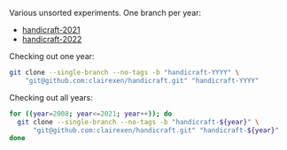 Various unsorted experiments. One branch per year:
- [handicraft-2021](https://github.com/clairexen/handicraft/tree/handicraft-2021)
- [handicraft-2022](https://github.com/clairexen/handicraft/tree/handicraft-2022)

Checking out one year:
```sh
git clone --single-branch --no-tags -b "handicraft-YYYY" \
    "git@github.com:clairexen/handicraft.git" "handicraft-YYYY"
```

Checking out all years:
```sh
for ((year=2008; year<=2021; year++)); do
  git clone --single-branch --no-tags -b "handicraft-${year}" \
      "git@github.com:clairexen/handicraft.git" "handicraft-${year}"
done
```
